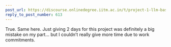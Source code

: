```yaml
---
post_url: https://discourse.onlinedegree.iitm.ac.in/t/project-1-llm-based-automation-agent-discussion-thread-tds-jan-2025/164277/616
reply_to_post_number: 613
---
```

True. Same here. Just giving 2 days for this project was definitely a big mistake on my part… but I couldn’t really give more time due to work commitments.